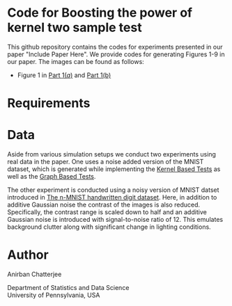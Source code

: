 # Code for Boosting the power of kernel two sample test

This github repository contains the codes for experiments presented in our paper "Include Paper Here". We provide codes for generating Figures 1-9 in our paper. The images can be found as follows:

* Figure $1$ in [Part $1(a)$](https://github.com/anirbanc96/MMMD-boost-kernel-two-sample/blob/main/Over%20sample%20size%20-%20dim2/TYPE-I%20ERROR/Results/GaussianScaleTypeISampleSize.pdf) and [Part 1(b)](https://github.com/anirbanc96/MMMD-boost-kernel-two-sample/blob/main/Over%20sample%20size%20-%20dim2/POWER/Results/GaussianScalePowerSampleSize.pdf)

# Requirements

# Data
Aside from various simulation setups we conduct two experiments using real data in the paper. One uses a noise added version of the MNIST dataset, which is generated while implementing the [Kernel Based Tests](https://github.com/anirbanc96/MMMD-boost-kernel-two-sample/tree/main/MNIST-Additive%20Noise/Code/Kernel%20Based%20Tests) as well as the [Graph Based Tests](https://github.com/anirbanc96/MMMD-boost-kernel-two-sample/tree/main/MNIST-Additive%20Noise/Code/Graph%20Based%20Tests).

The other experiment is conducted using a noisy version of MNIST datset introduced in [The n-MNIST handwritten digit dataset](https://csc.lsu.edu/~saikat/n-mnist/). Here, in addition to additive Gaussian noise the contrast of the images is also reduced. Specifically, the contrast range is scaled down to half and an additive Gaussian noise is introduced
with signal-to-noise ratio of 12. This emulates background clutter along with significant change in lighting conditions.
# Author

Anirban Chatterjee

Department of Statistics and Data Science\
University of Pennsylvania, USA
